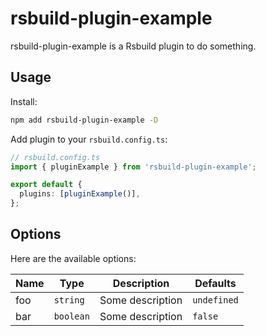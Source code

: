 # rsbuild-plugin-example

rsbuild-plugin-example is a Rsbuild plugin to do something.

## Usage

Install:

```bash
npm add rsbuild-plugin-example -D
```

Add plugin to your `rsbuild.config.ts`:

```ts
// rsbuild.config.ts
import { pluginExample } from 'rsbuild-plugin-example';

export default {
  plugins: [pluginExample()],
};
```

## Options

Here are the available options:

| Name | Type      | Description      | Defaults    |
| ---- | --------- | ---------------- | ----------- |
| foo  | `string`  | Some description | `undefined` |
| bar  | `boolean` | Some description | `false`     |
